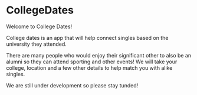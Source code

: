 # CollegeDates

Welcome to College Dates!

College dates is an app that will help connect singles based on the university they attended.

There are many people who would enjoy their significant other to also be an alumni so they can attend sporting and other events!
We will take your college, location and a few other details to help match you with alike singles.

We are still under development so please stay tunded!
